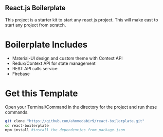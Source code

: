 ## React.js Boilerplate

This project is a starter kit to start any react.js project. This will make east to start any project from scratch.

# Boilerplate Includes

- Material-UI design and custom theme with Context API
- Redux/Context API for state management
- REST API calls service
- Firebase

# Get this Template

Open your Terminal/Command in the directory for the project and run these commands.

```bash
git clone "https://github.com/ahmmedabir9/react-boilerplate.git"
cd react-boilerplate
npm install #install the dependencies from package.json
```
